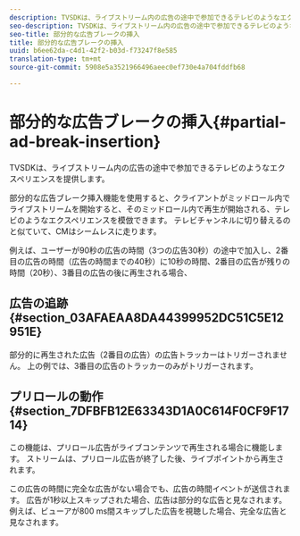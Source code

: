 ```yaml
---
description: TVSDKは、ライブストリーム内の広告の途中で参加できるテレビのようなエクスペリエンスを提供します。
seo-description: TVSDKは、ライブストリーム内の広告の途中で参加できるテレビのようなエクスペリエンスを提供します。
seo-title: 部分的な広告ブレークの挿入
title: 部分的な広告ブレークの挿入
uuid: b6ee62da-c4d1-42f2-b03d-f73247f8e585
translation-type: tm+mt
source-git-commit: 5908e5a3521966496aeec0ef730e4a704fddfb68

---
```



# 部分的な広告ブレークの挿入{#partial-ad-break-insertion}

TVSDKは、ライブストリーム内の広告の途中で参加できるテレビのようなエクスペリエンスを提供します。

部分的な広告ブレーク挿入機能を使用すると、クライアントがミッドロール内でライブストリームを開始すると、そのミッドロール内で再生が開始される、テレビのようなエクスペリエンスを模倣できます。 テレビチャンネルに切り替えるのと似ていて、CMはシームレスに走ります。

例えば、ユーザーが90秒の広告の時間（3つの広告30秒）の途中で加入し、2番目の広告の時間（広告の時間までの40秒）に10秒の時間、2番目の広告が残りの時間（20秒）、3番目の広告の後に再生される場合、

## 広告の追跡 {#section_03AFAEAA8DA44399952DC51C5E12951E}

部分的に再生された広告（2番目の広告）の広告トラッカーはトリガーされません。 上の例では、3番目の広告のトラッカーのみがトリガーされます。

## プリロールの動作 {#section_7DFBFB12E63343D1A0C614F0CF9F1714}

この機能は、プリロール広告がライブコンテンツで再生される場合に機能します。 ストリームは、プリロール広告が終了した後、ライブポイントから再生されます。

この広告の時間に完全な広告がない場合でも、広告の時間イベントが送信されます。 広告が1秒以上スキップされた場合、広告は部分的な広告と見なされます。 例えば、ビューアが800 ms間スキップした広告を視聴した場合、完全な広告と見なされます。
